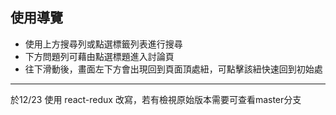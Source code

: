 ## 使用導覽
* 使用上方搜尋列或點選標籤列表進行搜尋
* 下方問題列可藉由點選標題進入討論頁
* 往下滑動後，畫面左下方會出現回到頁面頂處紐，可點擊該紐快速回到初始處
***
於12/23 使用 react-redux 改寫，若有檢視原始版本需要可查看master分支